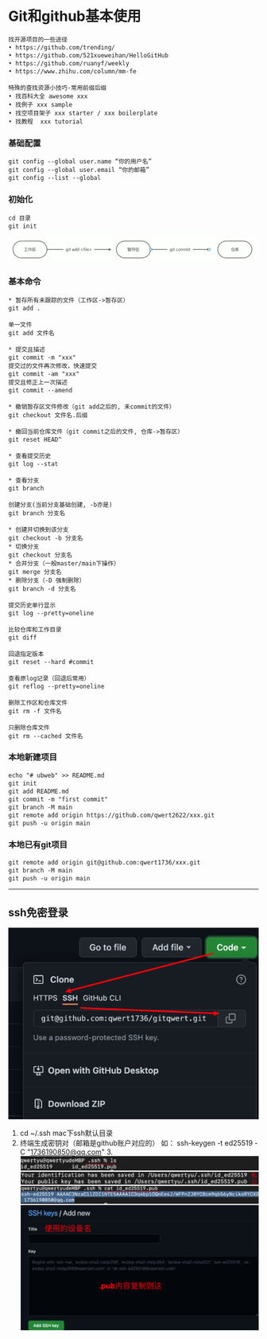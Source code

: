 # Git和github基本使用


```
找开源项目的一些途径
• https://github.com/trending/
• https://github.com/521xueweihan/HelloGitHub
• https://github.com/ruanyf/weekly
• https://www.zhihu.com/column/mm-fe

特殊的查找资源小技巧-常用前缀后缀 
• 找百科大全 awesome xxx
• 找例子 xxx sample
• 找空项目架子 xxx starter / xxx boilerplate 
• 找教程  xxx tutorial
```
### 基础配置
```
git config --global user.name “你的用户名”
git config --global user.email “你的邮箱”
git config --list --global
```
### 初始化
```
cd 目录
git init
```
![](img/2022-03-07-15-01-32.png)
### 基本命令
```
* 暂存所有未跟踪的文件（工作区->暂存区）
git add .

单一文件
git add 文件名

* 提交且描述
git commit -m "xxx"
提交过的文件再次修改，快速提交
git commit -am "xxx"
提交且修正上一次描述
git commit --amend

* 撤销暂存区文件修改（git add之后的, 未commit的文件）
git checkout 文件名.后缀

* 撤回当前仓库文件（git commit之后的文件, 仓库->暂存区）
git reset HEAD^

* 查看提交历史
git log --stat

* 查看分支
git branch

创建分支(当前分支基础创建, -b亦是)
git branch 分支名

* 创建并切换到该分支
git checkout -b 分支名
* 切换分支
git checkout 分支名
* 合并分支（一般master/main下操作）
git merge 分支名
* 删除分支（-D 强制删除）
git branch -d 分支名

提交历史单行显示
git log --pretty=oneline

比较仓库和工作目录
git diff

回退指定版本
git reset --hard #commit

查看原log记录（回退后常用）
git reflog --pretty=oneline

删除工作区和仓库文件
git rm -f 文件名

只删除仓库文件
git rm --cached 文件名
```
### 本地新建项目
```
echo "# ubweb" >> README.md
git init
git add README.md
git commit -m "first commit"
git branch -M main
git remote add origin https://github.com/qwert2622/xxx.git
git push -u origin main
```

### 本地已有git项目
```
git remote add origin git@github.com:qwert1736/xxx.git
git branch -M main
git push -u origin main
```
---
## ssh免密登录
![](img/2022-03-05-17-54-57.png)
1. cd ~/.ssh    mac下ssh默认目录
2. 终端生成密钥对（邮箱是github账户对应的）
如：
ssh-keygen -t ed25519 -C "1736190850@qq.com"
3.![](img/2022-03-05-17-56-40.png)